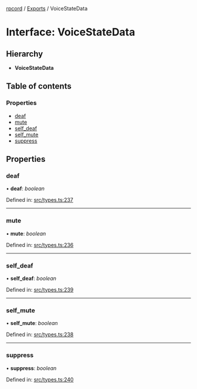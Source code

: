 [rpcord](../README.md) / [Exports](../modules.md) / VoiceStateData

# Interface: VoiceStateData

## Hierarchy

* **VoiceStateData**

## Table of contents

### Properties

- [deaf](voicestatedata.md#deaf)
- [mute](voicestatedata.md#mute)
- [self\_deaf](voicestatedata.md#self_deaf)
- [self\_mute](voicestatedata.md#self_mute)
- [suppress](voicestatedata.md#suppress)

## Properties

### deaf

• **deaf**: *boolean*

Defined in: [src/types.ts:237](https://github.com/DjDeveloperr/RPCord/blob/51e0bc3/src/types.ts#L237)

___

### mute

• **mute**: *boolean*

Defined in: [src/types.ts:236](https://github.com/DjDeveloperr/RPCord/blob/51e0bc3/src/types.ts#L236)

___

### self\_deaf

• **self\_deaf**: *boolean*

Defined in: [src/types.ts:239](https://github.com/DjDeveloperr/RPCord/blob/51e0bc3/src/types.ts#L239)

___

### self\_mute

• **self\_mute**: *boolean*

Defined in: [src/types.ts:238](https://github.com/DjDeveloperr/RPCord/blob/51e0bc3/src/types.ts#L238)

___

### suppress

• **suppress**: *boolean*

Defined in: [src/types.ts:240](https://github.com/DjDeveloperr/RPCord/blob/51e0bc3/src/types.ts#L240)
